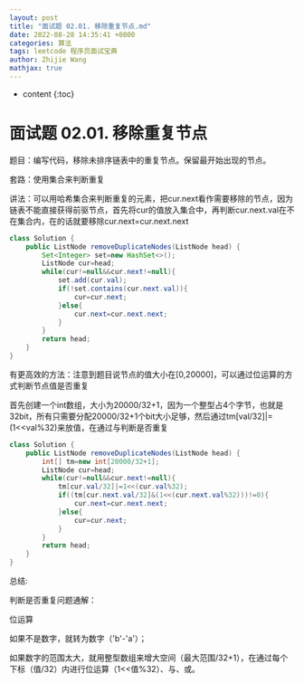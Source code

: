 ```yaml
---
layout: post
title: "面试题 02.01. 移除重复节点.md"
date: 2022-08-28 14:35:41 +0800
categories: 算法
tags: leetcode 程序员面试宝典
author: Zhijie Wang
mathjax: true
---
```



* content
{:toc}














# 面试题 02.01. 移除重复节点

题目：编写代码，移除未排序链表中的重复节点。保留最开始出现的节点。

套路：使用集合来判断重复

讲法：可以用哈希集合来判断重复的元素，把cur.next看作需要移除的节点，因为链表不能直接获得前驱节点，首先将cur的值放入集合中，再判断cur.next.val在不在集合内，在的话就要移除cur.next=cur.next.next

```java
class Solution {
    public ListNode removeDuplicateNodes(ListNode head) {
        Set<Integer> set=new HashSet<>();
        ListNode cur=head;
        while(cur!=null&&cur.next!=null){            
            set.add(cur.val);
            if(!set.contains(cur.next.val)){
                cur=cur.next;
            }else{
                cur.next=cur.next.next;
            }
        } 
        return head;
    }
}
```

有更高效的方法：注意到题目说节点的值大小在[0,20000]，可以通过位运算的方式判断节点值是否重复

首先创建一个int数组，大小为20000/32+1，因为一个整型占4个字节，也就是32bit，所有只需要分配20000/32+1个bit大小足够，然后通过tm[val/32]|=(1<<val%32)来放值，在通过与判断是否重复



```java
class Solution {
    public ListNode removeDuplicateNodes(ListNode head) {
        int[] tm=new int[20000/32+1];
        ListNode cur=head;
        while(cur!=null&&cur.next!=null){
            tm[cur.val/32]|=1<<(cur.val%32);
            if((tm[cur.next.val/32]&(1<<(cur.next.val%32)))!=0){
                cur.next=cur.next.next;
            }else{
                cur=cur.next;
            }
        }
        return head;
    }
}
```



总结:

判断是否重复问题通解：

位运算

如果不是数字，就转为数字（'b'-'a'）；

如果数字的范围太大，就用整型数组来增大空间（最大范围/32+1），在通过每个下标（值/32）内进行位运算（1<<值%32）、与、或。